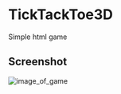 # TickTackToe3D
Simple html game

## Screenshot
![image_of_game](https://user-images.githubusercontent.com/46726271/51255755-28b82b00-19a4-11e9-8748-be3b2efd5ed6.PNG)
